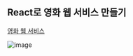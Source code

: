 ## React로 영화 웹 서비스 만들기

[영화 웹 서비스](https://moko0428.github.io/my-react-app)

![image](https://user-images.githubusercontent.com/39412219/192760178-97cae7ee-7dd1-4bea-9453-6171aa2df295.png)

